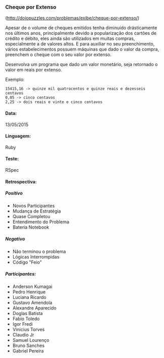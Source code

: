 ### Cheque por Extenso

(http://dojopuzzles.com/problemas/exibe/cheque-por-extenso/)

Apesar de o volume de cheques emitidos tenha diminuído drásticamente nos últimos anos, principalmente
devido a popularização dos cartões de crédito e débito, eles ainda são utilizados em muitas compras,
especialmente a de valores altos. E para auxiliar no seu preenchimento, vários estabelecimentos possuem
máquinas que dado o valor da compra, preenchem o cheque com o seu valor por extenso.

Desenvolva um programa que dado um valor monetário, seja retornado o valor em reais por extenso.

  Exemplo:

    15415,16 -> quinze mil quatrocentos e quinze reais e dezesseis centavos
    0,05 -> cinco centavos
    2,25 -> dois reais e vinte e cinco centavos

#### Data:

13/05/2015

#### Linguagem:

Ruby

#### Teste:

RSpec

#### Retrospectiva:

##### Positivo

* Novos Participantes
* Mudança de Estratégia
* Quase Completou
* Entendimento do Problema
* Bateria Notebook

##### Negativo

* Não terminou o problema
* Lógicas Interrompidas
* Código "Feio"

##### Participantes:

* Anderson Kumagai
* Pedro Henrique
* Luciana Ricardo
* Gustavo Amendola
* Alexandre Aparecido
* Doglas Batista
* Fabio Toledo
* Igor Fredi
* Vinicius Torves
* Claudio Jr
* Samuel Lourenço
* Bruno Sanches
* Gabriel Pereira

